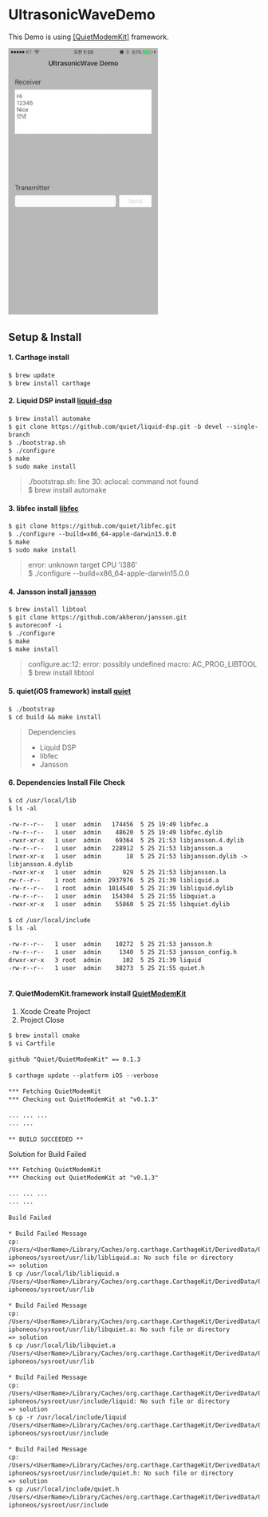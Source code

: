 UltrasonicWaveDemo
==================

This Demo is using [[QuietModemKit]](https://github.com/quiet/QuietModemKit) framework.

<img src="https://github.com/JosephNK/UltrasonicWaveDemo/blob/master/Screenshot/screenshot_02.png" width="300" alt="Screenshot">

Setup & Install
--------------

#### 1. Carthage install

```
$ brew update
$ brew install carthage
```

#### 2. Liquid DSP install [liquid-dsp](https://github.com/quiet/liquid-dsp/tree/devel)

```
$ brew install automake 
$ git clone https://github.com/quiet/liquid-dsp.git -b devel --single-branch
$ ./bootstrap.sh     
$ ./configure
$ make
$ sudo make install
```

> ./bootstrap.sh: line 30: aclocal: command not found  
> $ brew install automake


#### 3. libfec install [libfec](https://github.com/quiet/libfec)

``` 
$ git clone https://github.com/quiet/libfec.git
$ ./configure --build=x86_64-apple-darwin15.0.0
$ make
$ sudo make install
```

> error: unknown target CPU 'i386'  
> $ ./configure --build=x86_64-apple-darwin15.0.0


#### 4. Jansson install [jansson](https://github.com/akheron/jansson)

``` 
$ brew install libtool
$ git clone https://github.com/akheron/jansson.git
$ autoreconf -i
$ ./configure
$ make
$ make install
```

> configure.ac:12: error: possibly undefined macro: AC_PROG_LIBTOOL  
> $ brew install libtool


#### 5. quiet(iOS framework) install [quiet](https://github.com/quiet/quiet)

```
$ ./bootstrap
$ cd build && make install
```

> Dependencies  
> - Liquid DSP   
> - libfec  
> - Jansson 

#### 6. Dependencies Install File Check

```
$ cd /usr/local/lib
$ ls -al

-rw-r--r--   1 user  admin   174456  5 25 19:49 libfec.a
-rw-r--r--   1 user  admin    48620  5 25 19:49 libfec.dylib
-rwxr-xr-x   1 user  admin    69364  5 25 21:53 libjansson.4.dylib
-rw-r--r--   1 user  admin   228912  5 25 21:53 libjansson.a
lrwxr-xr-x   1 user  admin       18  5 25 21:53 libjansson.dylib -> libjansson.4.dylib
-rwxr-xr-x   1 user  admin      929  5 25 21:53 libjansson.la
rw-r--r--    1 root  admin  2937976  5 25 21:39 libliquid.a
-rw-r--r--   1 root  admin  1014540  5 25 21:39 libliquid.dylib
-rw-r--r--   1 user  admin   154304  5 25 21:55 libquiet.a
-rwxr-xr-x   1 user  admin    55860  5 25 21:55 libquiet.dylib

$ cd /usr/local/include
$ ls -al

-rw-r--r--   1 user  admin    10272  5 25 21:53 jansson.h
-rw-r--r--   1 user  admin     1340  5 25 21:53 jansson_config.h
drwxr-xr-x   3 root  admin      102  5 25 21:39 liquid
-rw-r--r--   1 user  admin    38273  5 25 21:55 quiet.h
 
```

#### 7. QuietModemKit.framework install [QuietModemKit](https://github.com/quiet/QuietModemKit)

1) Xcode Create Project  
2) Project Close

```
$ brew install cmake
$ vi Cartfile

github "Quiet/QuietModemKit" == 0.1.3

$ carthage update --platform iOS --verbose

*** Fetching QuietModemKit
*** Checking out QuietModemKit at "v0.1.3"

... ... ... 
... ...

** BUILD SUCCEEDED **
```

Solution for Build Failed

```
*** Fetching QuietModemKit
*** Checking out QuietModemKit at "v0.1.3"

... ... ... 
... ...

Build Failed

* Build Failed Message
cp: /Users/<UserName>/Library/Caches/org.carthage.CarthageKit/DerivedData/QuietModemKit/v0.1.3/Build/Products/Release-iphoneos/sysroot/usr/lib/libliquid.a: No such file or directory
=> solution
$ cp /usr/local/lib/libliquid.a /Users/<UserName>/Library/Caches/org.carthage.CarthageKit/DerivedData/QuietModemKit/v0.1.3/Build/Products/Release-iphoneos/sysroot/usr/lib

* Build Failed Message
cp: /Users/<UserName>/Library/Caches/org.carthage.CarthageKit/DerivedData/QuietModemKit/v0.1.3/Build/Products/Release-iphoneos/sysroot/usr/lib/libquiet.a: No such file or directory
=> solution
$ cp /usr/local/lib/libquiet.a /Users/<UserName>/Library/Caches/org.carthage.CarthageKit/DerivedData/QuietModemKit/v0.1.3/Build/Products/Release-iphoneos/sysroot/usr/lib

* Build Failed Message
cp: /Users/<UserName>/Library/Caches/org.carthage.CarthageKit/DerivedData/QuietModemKit/v0.1.3/Build/Products/Release-iphoneos/sysroot/usr/include/liquid: No such file or directory
=> solution
$ cp -r /usr/local/include/liquid /Users/<UserName>/Library/Caches/org.carthage.CarthageKit/DerivedData/QuietModemKit/v0.1.3/Build/Products/Release-iphoneos/sysroot/usr/include

* Build Failed Message
cp: /Users/<UserName>/Library/Caches/org.carthage.CarthageKit/DerivedData/QuietModemKit/v0.1.3/Build/Products/Release-iphoneos/sysroot/usr/include/quiet.h: No such file or directory
=> solution
$ cp /usr/local/include/quiet.h /Users/<UserName>/Library/Caches/org.carthage.CarthageKit/DerivedData/QuietModemKit/v0.1.3/Build/Products/Release-iphoneos/sysroot/usr/include
```
